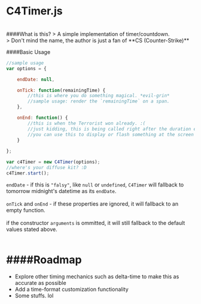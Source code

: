 C4Timer.js
========================
<br/>
####What is this?
> A simple implementation of timer/countdown. <br/>
> Don't mind the name, the author is just a fan of **CS (Counter-Strike)**

<br/>

####Basic Usage
```javascript
//sample usage
var options = {

    endDate: null,

    onTick: function(remainingTime) {
        //this is where you do something magical. *evil-grin*
        //sample usage: render the `remainingTime` on a span.
    },

    onEnd: function() {
        //this is when the Terrorist won already. :(
        //just kidding, this is being called right after the duration ended,
        //you can use this to display or flash something at the screen
    }
    
};

var c4Timer = new C4Timer(options);
//where's your diffuse kit? :D
c4Timer.start();
```

`endDate` - if this is `"falsy"`, like `null` or `undefined`, `C4Timer` will fallback to tomorrow midnight's datetime as its `endDate`.
<br/>
<br/>
`onTick` and `onEnd` - if these properties are ignored, it will fallback to an empty function.
<br/>
<br/>
if the constructor `arguments` is ommitted, it will still fallback to the default values stated above.
<br/>
<br/>

####Roadmap
===
* Explore other timing mechanics such as delta-time to make this as accurate as possible
* Add a time-format customization functionality
* Some stuffs. lol
